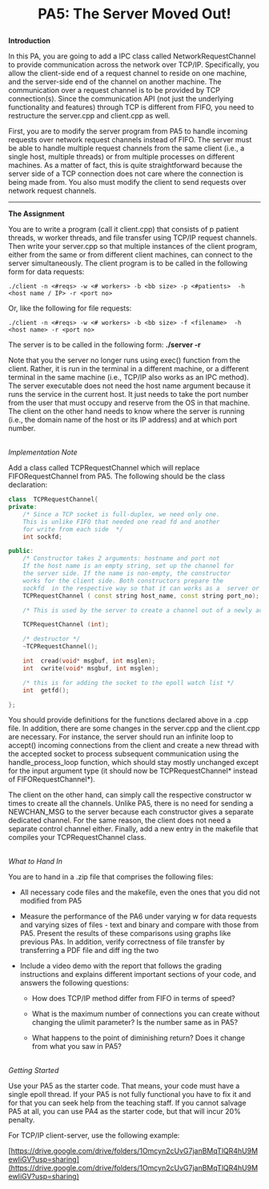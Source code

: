 # <p align="center">PA5: The Server Moved Out! </p>

**Introduction**

In this PA, you are going to add a IPC class called NetworkRequestChannel to provide communication across the network over TCP/IP. Specifically, you allow the client-side end of a request channel to reside on one machine, and the server-side end of the channel on another machine. The communication over a request channel is to be provided by TCP connection(s). Since the communication API (not just the underlying functionality and features) through TCP is different from FIFO, you need to restructure the server.cpp and client.cpp as well.

First, you are to modify the server program from PA5 to handle incoming requests over network request channels instead of FIFO. The server must be able to handle multiple request channels from the same client (i.e., a single host, multiple threads) or from multiple processes on different machines. As a matter of fact, this is quite straightforward because the server side of a TCP connection does not care where the connection is being made from. You also must modify the client to send requests over network request channels.

---

**The Assignment**

You are to write a program (call it client.cpp) that consists of p patient threads, w worker threads, and file transfer using TCP/IP request channels. Then write your server.cpp so that multiple instances of the client program, either from the same or from different client machines, can connect to the server simultaneously. The client program is to be called in the following form for data requests:
```
./client -n <#reqs> -w <# workers> -b <bb size> -p <#patients>  -h <host name / IP> -r <port no>
```
Or, like the following for file requests:
```
./client -n <#reqs> -w <# workers> -b <bb size> -f <filename>  -h <host name> -r <port no>
```
The server is to be called in the following form: **./server -r <port no>**

Note that you the server no longer runs using exec() function from the client. Rather, it is run in the terminal in a different machine, or a different terminal in the same machine (i.e., TCP/IP also works as an IPC method). The server executable does not need the host name argument because it runs the service in the current host. It just needs to take the port number from the user that must occupy and reserve from the OS in that machine. The client on the other hand needs to know where the server is running (i.e., the domain name of the host or its IP address) and at which port number.
<br><br>

*Implementation Note*

Add a class called TCPRequestChannel which will replace FIFORequestChannel from PA5. The following should be the class declaration:
```C++
class  TCPRequestChannel{  
private:  
	/* Since a TCP socket is full-duplex, we need only one.  
	This is unlike FIFO that needed one read fd and another  
	for write from each side  */  
	int sockfd;

public:  
	/* Constructor takes 2 arguments: hostname and port not  
	If the host name is an empty string, set up the channel for  
	the server side. If the name is non-empty, the constructor  
	works for the client side. Both constructors prepare the  
	sockfd  in the respective way so that it can works as a  server or client communication endpoint*/  
	TCPRequestChannel ( const string host_name, const string port_no); 

	/* This is used by the server to create a channel out of a newly accepted client socket. Note that an accepted client socket is ready for communication */

	TCPRequestChannel (int);

	/* destructor */  
	~TCPRequestChannel();

	int  cread(void* msgbuf, int msglen);
	int  cwrite(void* msgbuf, int msglen);

	/* this is for adding the socket to the epoll watch list */  
	int  getfd();

};
```
You should provide definitions for the functions declared above in a .cpp file. In addition, there are some changes in the server.cpp and the client.cpp are necessary. For instance, the server should run an infinite loop to accept() incoming connections from the client and create a new thread with the accepted socket to process subsequent communication using the handle_process_loop function, which should stay mostly unchanged except for the input argument type (it should now be TCPRequestChannel* instead of FIFORequestChannel*).

The client on the other hand, can simply call the respective constructor w times to create all the channels. Unlike PA5, there is no need for sending a NEWCHAN_MSG to the server because each constructor gives a separate dedicated channel. For the same reason, the client does not need a separate control channel either. Finally, add a new entry in the makefile that compiles your TCPRequestChannel class.
<br><br>

*What to Hand In*

You are to hand in a .zip file that comprises the following files:

- All necessary code files and the makefile, even the ones that you did not modified from PA5

- Measure the performance of the PA6 under varying w for data requests and varying sizes of files - text and binary and compare with those from PA5. Present the results of these comparisons using graphs like previous PAs. In addition, verify correctness of file transfer by transferring a PDF file and diff ing the two

- Include a video demo with the report that follows the grading instructions and explains different important sections of your code, and answers the following questions:

	- How does TCP/IP method differ from FIFO in terms of speed?

	- What is the maximum number of connections you can create without changing the ulimit parameter? Is the number same as in PA5?

	- What happens to the point of diminishing return? Does it change from what you saw in PA5?
<br><br>

*Getting Started*

Use your PA5 as the starter code. That means, your code must have a single epoll thread. If your PA5 is not fully functional you have to fix it and for that you can seek help from the teaching staff. If you cannot salvage PA5 at all, you can use PA4 as the starter code, but that will incur 20% penalty.

For TCP/IP client-server, use the following example:

[https://drive.google.com/drive/folders/1Omcyn2cUvG7janBMqTlQR4hU9MewIiGV?usp=sharing](https://drive.google.com/drive/folders/1Omcyn2cUvG7janBMqTlQR4hU9MewIiGV?usp=sharing)
